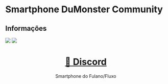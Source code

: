 # Smartphone DuMonster Community
## Informações
<img src="https://img.shields.io/static/v1?label=Developer&message=Jester/DuMonster&color=B8144D&style=for-the-badge&logo=ghost"/> <img src="https://img.shields.io/static/v1?label=FrameWork&message=Standalone&color=0076B9&style=for-the-badge&logo=ghost"/>
<h1 align="center">
    <a href="https://discord.gg/4t6MDfTuDh">🔗 Discord</a>
</h1>
<p align="center">Smartphone do Fulano/Fluxo</p>